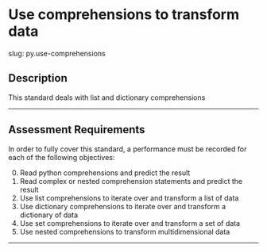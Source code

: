 # Use comprehensions to transform data

slug: py.use-comprehensions

## Description
This standard deals with list and dictionary comprehensions

---
## Assessment Requirements
In order to fully cover this standard, a performance must be recorded for each of the following objectives:

0. Read python comprehensions and predict the result
1. Read complex or nested comprehension statements and predict the result
2. Use list comprehensions to iterate over and transform a list of data
3. Use dictionary comprehensions to iterate over and transform a dictionary of data
4. Use set comprehensions to iterate over and transform a set of data
5. Use nested comprehensions to transform multidimensional data


---
